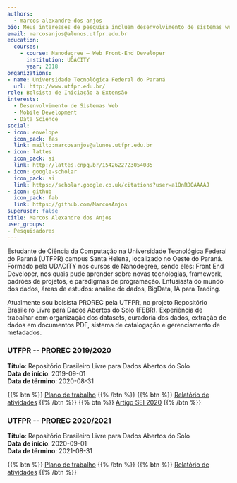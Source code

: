```yaml
---
authors:
  - marcos-alexandre-dos-anjos
bio: Meus interesses de pesquisa incluem desenvolvimento de sistemas web e data science
email: marcosanjos@alunos.utfpr.edu.br
education:
  courses:
    - course: Nanodegree – Web Front-End Developer
      institution: UDACITY
      year: 2018
organizations:
- name: Universidade Tecnológica Federal do Paraná
  url: http://www.utfpr.edu.br/
role: Bolsista de Iniciação à Extensão
interests:
  - Desenvolvimento de Sistemas Web
  - Mobile Development
  - Data Science
social:
- icon: envelope
  icon_pack: fas
  link: mailto:marcosanjos@alunos.utfpr.edu.br
- icon: lattes
  icon_pack: ai
  link: http://lattes.cnpq.br/1542622723054085
- icon: google-scholar
  icon_pack: ai
  link: https://scholar.google.co.uk/citations?user=a1QnRDQAAAAJ
- icon: github
  icon_pack: fab
  link: https://github.com/MarcosAnjos
superuser: false
title: Marcos Alexandre dos Anjos
user_groups:
- Pesquisadores
---
```


Estudante de Ciência da Computação na Universidade Tecnológica Federal do Paraná (UTFPR) campus Santa Helena, localizado no Oeste do Paraná. Formado pela UDACITY nos cursos de Nanodegree, sendo eles: Front End Developer, nos quais pude aprender sobre novas tecnologias, framework, padrões de projetos, e paradigmas de programação. Entusiasta do mundo dos dados, áreas de estudos: análise de dados, BigData, IA para Trading.

Atualmente sou bolsista PROREC pela UTFPR, no projeto Repositório Brasileiro Livre para Dados Abertos do Solo (FEBR). Experiência de trabalhar com organização dos datasets, curadoria dos dados, extração de dados em documentos PDF, sistema de catalogação e gerenciamento de metadados.

### UTFPR -- PROREC 2019/2020

__Título__: Repositório Brasileiro Livre para Dados Abertos do Solo<br>
__Data de início__: 2019-09-01<br>
__Data de término__: 2020-08-31

{{% btn %}}
  [Plano de trabalho](https://drive.google.com/file/d/1iGhBVZcmpsL1CeLwxA5FwYFzvYj0q4D0)
{{% /btn %}}
{{% btn %}}
  [Relatório de atividades](https://docs.google.com/document/d/1b9eves6zX1DPj025eALVS-6pmVqZxlIqf3OW2qST0L4/)
{{% /btn %}}
{{% btn %}}
  [Artigo SEI 2020](https://docs.google.com/document/d/1Shk9t2zDM1RQT9VcOBenaicATSf_30Ov_LCRg-1i55g/)
{{% /btn %}}

### UTFPR -- PROREC 2020/2021

__Título__: Repositório Brasileiro Livre para Dados Abertos do Solo<br>
__Data de início__: 2020-09-01<br>
__Data de término__: 2021-08-31

{{% btn %}}
  [Plano de trabalho](https://docs.google.com/document/d/12w2Fhw1Az3A7mD5QdFqOf6uWZnOv1EF2oy-v7qX7yIM)
{{% /btn %}}
{{% btn %}}
  [Relatório de atividades](https://docs.google.com/document/d/1RhhxTI5OlXb0kJXsqnIljWyRcH-kRPx8JL9JquaLfY8/)
{{% /btn %}}
<!-- {{% btn %}}
  [Artigo SEI 2021]()
{{% /btn %}} -->
